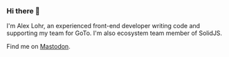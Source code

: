 ### Hi there 👋

I'm Alex Lohr, an experienced front-end developer writing code and supporting my team for GoTo. I'm also ecosystem team member of SolidJS.

Find me on <a rel="me" href="https://chaos.social/@lexLohr">Mastodon</a>.

<!--
**atk/atk** is a ✨ _special_ ✨ repository because its `README.md` (this file) appears on your GitHub profile.

Here are some ideas to get you started:

- 🔭 I’m currently working on ...
- 🌱 I’m currently learning ...
- 👯 I’m looking to collaborate on ...
- 🤔 I’m looking for help with ...
- 💬 Ask me about ...
- 📫 How to reach me: ...
- 😄 Pronouns: ...
- ⚡ Fun fact: ...
-->
